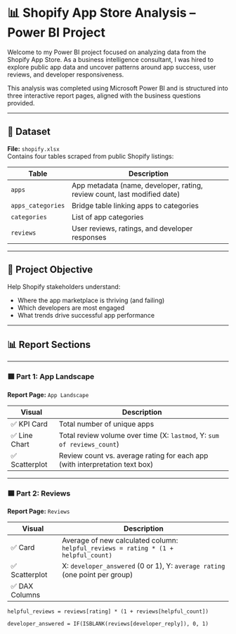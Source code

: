 # 📊 Shopify App Store Analysis – Power BI Project

Welcome to my Power BI project focused on analyzing data from the Shopify App Store. As a business intelligence consultant, I was hired to explore public app data and uncover patterns around app success, user reviews, and developer responsiveness.

This analysis was completed using Microsoft Power BI and is structured into three interactive report pages, aligned with the business questions provided.

---

## 📁 Dataset

**File:** `shopify.xlsx`  
Contains four tables scraped from public Shopify listings:

| Table             | Description                                                                 |
|------------------|-----------------------------------------------------------------------------|
| `apps`           | App metadata (name, developer, rating, review count, last modified date)   |
| `apps_categories`| Bridge table linking apps to categories                                     |
| `categories`     | List of app categories                                                      |
| `reviews`        | User reviews, ratings, and developer responses                              |

---

## 🧩 Project Objective

Help Shopify stakeholders understand:
- Where the app marketplace is thriving (and failing)
- Which developers are most engaged
- What trends drive successful app performance

---

## 📊 Report Sections

---

### 🟩 **Part 1: App Landscape**

**Report Page:** `App Landscape`

| Visual | Description |
|--------|-------------|
| ✅ KPI Card | Total number of unique apps |
| ✅ Line Chart | Total review volume over time (X: `lastmod`, Y: `sum of reviews_count`) |
| ✅ Scatterplot | Review count vs. average rating for each app (with interpretation text box) |

---

### 🟦 **Part 2: Reviews**

**Report Page:** `Reviews`

| Visual | Description |
|--------|-------------|
| ✅ Card | Average of new calculated column: `helpful_reviews = rating * (1 + helpful_count)` |
| ✅ Scatterplot | X: `developer_answered` (0 or 1), Y: `average rating` (one point per group) |
| ✅ DAX Columns |
```DAX
helpful_reviews = reviews[rating] * (1 + reviews[helpful_count])

developer_answered = IF(ISBLANK(reviews[developer_reply]), 0, 1)
